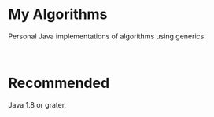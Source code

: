 # My Algorithms
Personal Java implementations of algorithms using generics.

<br>

# Recommended
Java 1.8 or grater.

